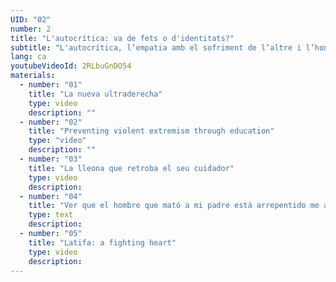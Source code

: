 ```yaml
---
UID: "02"
number: 2
title: "L'autocrítica: va de fets o d'identitats?"
subtitle: "L'autocrítica, l’empatia amb el sofriment de l’altre i l’honestedat són els antídots per evitar caure en els fonamentalismes."
lang: ca
youtubeVideoId: 2RLbuGnDO54
materials:
  - number: "01"
    title: "La nueva ultraderecha"
    type: video
    description: ""
  - number: "02"
    title: "Preventing violent extremism through education"
    type: "video"
    description: ""
  - number: "03"
    title: "La lleona que retroba el seu cuidador"
    type: video
    description:
  - number: "04"
    title: "Ver que el hombre que mató a mi padre está arrepentido me ayuda"
    type: text
    description:
  - number: "05"
    title: "Latifa: a fighting heart"
    type: video
    description:
---
```

